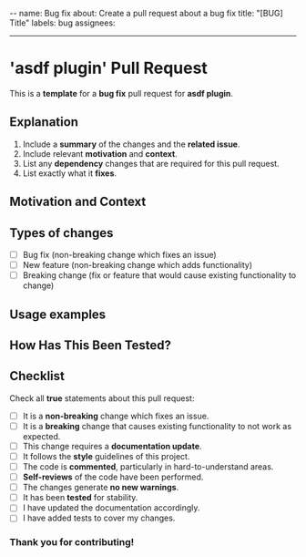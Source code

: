 --
name: Bug fix
about: Create a pull request about a bug fix
title: "[BUG] Title"
labels: bug
assignees: <YOUR GIT USERNAME>

---
<!--- Provide a general summary of your changes in the Title above -->

# 'asdf <YOUR TOOL UC> plugin' Pull Request

This is a **template** for a **bug fix** pull request for **asdf <YOUR TOOL UC> plugin**.

## Explanation
<!--- Describe your changes in detail -->
1. Include a **summary** of the changes and the **related issue**.
2. Include relevant **motivation** and **context**.
3. List any **dependency** changes that are required for this pull request.
4. List exactly what it **fixes**.

## Motivation and Context

<!--- Why is this change required? What problem does it solve? -->
<!--- If it fixes an open issue, please link to the issue here. -->

## Types of changes

<!--- What types of changes does your code introduce? Put an `x` in all the boxes that apply: -->

- [ ] Bug fix (non-breaking change which fixes an issue)
- [ ] New feature (non-breaking change which adds functionality)
- [ ] Breaking change (fix or feature that would cause existing functionality to change)

## Usage examples

<!--- Provide examples of intended usage -->

## How Has This Been Tested?

<!--- Please describe in detail how you tested your changes. -->

## Checklist
<!--- Go over all the following points, and put an `x` in all the boxes that apply. -->
<!--- If you're unsure about any of these, don't hesitate to ask. We're here to help! -->
Check all **true** statements about this pull request:

- [ ] It is a **non-breaking** change which fixes an issue.
- [ ] It is a **breaking** change that causes existing functionality to not work as expected.
- [ ] This change requires a **documentation update**.
- [ ] It follows the **style** guidelines of this project.
- [ ] The code is **commented**, particularly in hard-to-understand areas.
- [ ] **Self-reviews** of the code have been performed.
- [ ] The changes generate **no new warnings**.
- [ ] It has been **tested** for stability.
- [ ] I have updated the documentation accordingly.
- [ ] I have added tests to cover my changes.

### Thank you for contributing!
